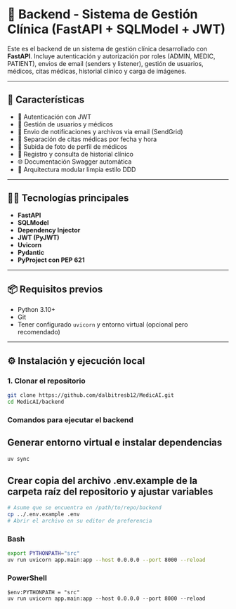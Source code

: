 # 🏥 Backend - Sistema de Gestión Clínica (FastAPI + SQLModel + JWT)

Este es el backend de un sistema de gestión clínica desarrollado con **FastAPI**. Incluye autenticación y autorización por roles (ADMIN, MEDIC, PATIENT), envios de email (senders y listener), gestión de usuarios, médicos, citas médicas, historial clínico y carga de imágenes.

---

## 🚀 Características

- 🔐 Autenticación con JWT
- 👤 Gestión de usuarios y médicos
- 📅 Envio de notificaciones y archivos via email (SendGrid)
- 📅 Separación de citas médicas por fecha y hora
- 📁 Subida de foto de perfil de médicos
- 📄 Registro y consulta de historial clínico
- 🌐 Documentación Swagger automática
- 🧩 Arquitectura modular limpia estilo DDD

---

## 🧑‍💻 Tecnologías principales

- **FastAPI**
- **SQLModel**
- **Dependency Injector**
- **JWT (PyJWT)**
- **Uvicorn**
- **Pydantic**
- **PyProject con PEP 621**

---

## 📦 Requisitos previos

- Python 3.10+
- Git
- Tener configurado `uvicorn` y entorno virtual (opcional pero recomendado)

---

## ⚙️ Instalación y ejecución local

### 1. Clonar el repositorio

```bash
git clone https://github.com/dalbitresb12/MedicAI.git
cd MedicAI/backend
```

### Comandos para ejecutar el backend

## Generar entorno virtual e instalar dependencias

```bash
uv sync
```

## Crear copia del archivo .env.example de la carpeta raíz del repositorio y ajustar variables

```bash
# Asume que se encuentra en /path/to/repo/backend
cp ../.env.example .env
# Abrir el archivo en su editor de preferencia
```

### Bash

```bash
export PYTHONPATH="src"
uv run uvicorn app.main:app --host 0.0.0.0 --port 8000 --reload
```

### PowerShell

```pwsh
$env:PYTHONPATH = "src"
uv run uvicorn app.main:app --host 0.0.0.0 --port 8000 --reload
```
